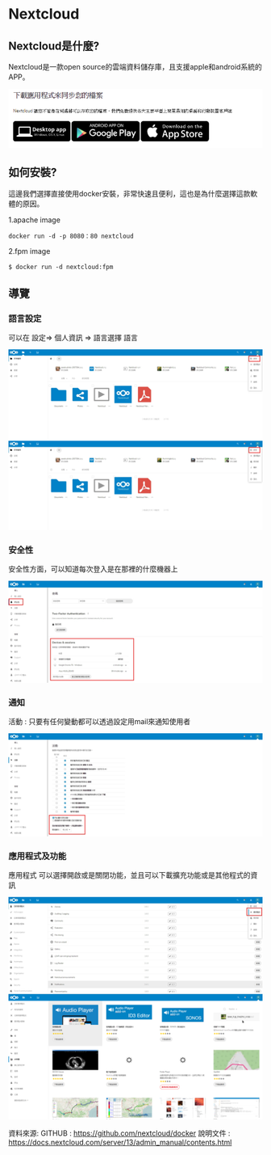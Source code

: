 # Nextcloud


## Nextcloud是什麼?

Nextcloud是一款open source的雲端資料儲存庫，且支援apple和android系統的APP。

![image](https://github.com/leoa12412a/Nextcloud/blob/master/app.PNG)

## 如何安裝?

這邊我們選擇直接使用docker安裝，非常快速且便利，這也是為什麼選擇這款軟體的原因。

1.apache image
```
docker run -d -p 8080：80 nextcloud
```

2.fpm image
```
$ docker run -d nextcloud:fpm
```

## 導覽

### 語言設定
可以在 設定=> 個人資訊 => 語言選擇 語言

![image](https://github.com/leoa12412a/Nextcloud/blob/master/1.jpg)
![image](https://github.com/leoa12412a/Nextcloud/blob/master/1.jpg)

### 安全性
安全性方面，可以知道每次登入是在那裡的什麼機器上

![image](https://github.com/leoa12412a/Nextcloud/blob/master/4.jpg)

### 通知
活動 : 只要有任何變動都可以透過設定用mail來通知使用者

![image](https://github.com/leoa12412a/Nextcloud/blob/master/3.jpg)

### 應用程式及功能
應用程式 可以選擇開啟或是關閉功能，並且可以下載擴充功能或是其他程式的資訊

![image](https://github.com/leoa12412a/Nextcloud/blob/master/5.jpg)
![image](https://github.com/leoa12412a/Nextcloud/blob/master/6.PNG)


資料來源:
GITHUB : https://github.com/nextcloud/docker
說明文件 : https://docs.nextcloud.com/server/13/admin_manual/contents.html
